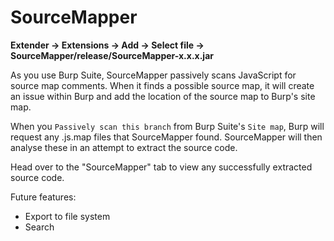 # SourceMapper

**Extender -> Extensions -> Add -> Select file -> SourceMapper/release/SourceMapper-x.x.x.jar**

As you use Burp Suite, SourceMapper passively scans JavaScript for source map comments. When it finds a possible source map, it will create an issue within Burp and add the location of the source map to Burp's site map. 

When you `Passively scan this branch` from Burp Suite's `Site map`, Burp will request any .js.map files that SourceMapper found. SourceMapper will then analyse these in an attempt to extract the source code.

Head over to the "SourceMapper" tab to view any successfully extracted source code.

Future features:
 - Export to file system
 - Search